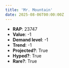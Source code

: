 ```yaml
---
title: 'Mr. Mountain'
date: 2025-08-06T00:00:00Z
---
```

- **RAP**: 23747
- **Value**: -1
- **Demand level**: -1
- **Trend**: -1
- **Projected?**: True
- **Hyped?**: True
- **Rare?**: True

